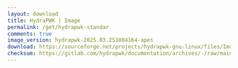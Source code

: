 ```yaml
---
layout: download
title: HydraPWK | Image
permalink: /get/hydrapwk-standar
comments: true
image_version: hydrapwk-2025.03.251004164-apes
download: https://sourceforge.net/projects/hydrapwk-gnu-linux/files/Image/hydrapwk-2025.03.251004164-apes-amd64.iso/download
checksum: https://gitlab.com/hydrapwk/documentation/archives/-/raw/main/checksum/hydrapwk-2025.03.251004164-apes/hydrapwk-2025.03.251004164-apes-amd64.iso.md5
---
```

